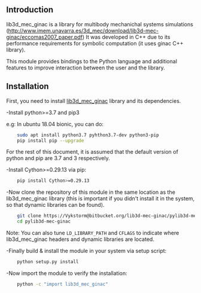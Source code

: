
## Introduction

lib3d_mec_ginac is a library for multibody mechanichal systems simulations (http://www.imem.unavarra.es/3d_mec/download/lib3d-mec-ginac/eccomas2007_paper.pdf)
It was developed in C++ due to its performance requirements for symbolic computation (it uses ginac C++ library).

This module provides bindings to the Python language and additional features to improve interaction between the user and the library.


## Installation

First, you need to install [lib3d_mec_ginac](https://bitbucket.org/lib3d-mec-ginac/lib3d-mec-ginac/src/master/) library and its dependencies.

-Install python>=3.7 and pip3

e.g: In ubuntu 18.04 bionic, you can do:
```bash
    sudo apt install python3.7 pyhthon3.7-dev python3-pip
    pip install pip --upgrade
```    
For the rest of this document, it is assumed that the default version of python and pip are 3.7 and 3 respectively.


-Install Cython>=0.29.13 via pip:
```bash
    pip install Cython>=0.29.13
```


-Now clone the repository of this module in the same location as the lib3d_mec_ginac library (this is important if you didn't install it in the system, so that dynamic libraries can be found).
```bash
    git clone https://Vykstorm@bitbucket.org/lib3d-mec-ginac/pylib3d-mec-ginac.git
    cd pylib3d-mec-ginac
```
Note: You can also tune ```LD_LIBRARY_PATH``` and ```CFLAGS``` to indicate where lib3d_mec_ginac headers and dynamic libraries are located.



-Finally build & install the module in your system via setup script:
```bash
    python setup.py install
```


-Now import the module to verify the installation:
```bash
    python -c "import lib3d_mec_ginac"
```
